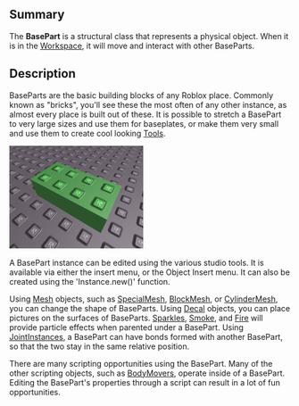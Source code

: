## Summary

The **BasePart** is a structural class that represents a physical object. When
it is in the [Workspace](Workspace.html), it will move and interact with other
BaseParts.

## Description

BaseParts are the basic building blocks of any Roblox place. Commonly known as
"bricks", you'll see these the most often of any other instance, as almost
every place is built out of these. It is possible to stretch a BasePart to
very large sizes and use them for baseplates, or make them very small and use
them to create cool looking [Tools](Tool.html).

[![A green 4 x 1.2 x 2 Part](img/Part-thumb.jpg "A green 4 x 1.2 x 2 Part.")](img/Part.jpg)

A BasePart instance can be edited using the various studio tools. It is
available via either the insert menu, or the Object Insert menu. It can also
be created using the 'Instance.new()' function.

Using [Mesh](DataModelMesh.html) objects, such as
[SpecialMesh](SpecialMesh.html), [BlockMesh](BlockMesh.html), or
[CylinderMesh](CylinderMesh.html), you can change the shape of BaseParts.
Using [Decal](Decal.html) objects, you can place pictures on the surfaces of
BaseParts. [Sparkles](Sparkles.html), [Smoke](Smoke.html), and
[Fire](Fire.html) will provide particle effects when parented under a
BasePart. Using [JointInstances](JointInstance.html), a BasePart can have
bonds formed with another BasePart, so that the two stay in the same relative
position.

There are many scripting opportunities using the BasePart. Many of the other
scripting objects, such as [BodyMovers](BodyMover.html), operate inside of a
BasePart. Editing the BasePart's properties through a script can result in a
lot of fun opportunities.
